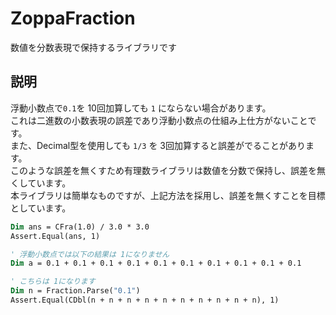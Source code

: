 ﻿# ZoppaFraction
数値を分数表現で保持するライブラリです

## 説明
浮動小数点で`0.1`を 10回加算しても `1` にならない場合があります。  
これは二進数の小数表現の誤差であり浮動小数点の仕組み上仕方がないことです。  
また、Decimal型を使用しても `1/3` を 3回加算すると誤差がでることがあります。  
このような誤差を無くすため有理数ライブラリは数値を分数で保持し、誤差を無くしています。  
本ライブラリは簡単なものですが、上記方法を採用し、誤差を無くすことを目標としています。

``` vb
Dim ans = CFra(1.0) / 3.0 * 3.0
Assert.Equal(ans, 1)

' 浮動小数点では以下の結果は 1になりません
Dim a = 0.1 + 0.1 + 0.1 + 0.1 + 0.1 + 0.1 + 0.1 + 0.1 + 0.1 + 0.1

' こちらは 1になります
Dim n = Fraction.Parse("0.1")
Assert.Equal(CDbl(n + n + n + n + n + n + n + n + n + n), 1)